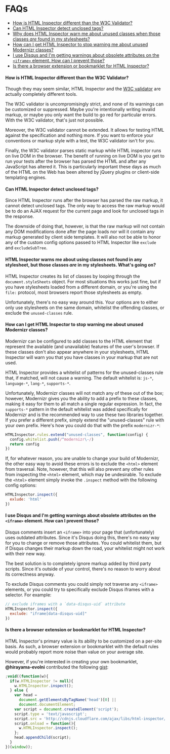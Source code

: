 # FAQs

- [How is HTML Inspector different than the W3C Validator?](#how-is-html-inspector-different-than-the-w3c-validator)
- [Can HTML Inspector detect unclosed tags?](#can-html-inspector-detect-unclosed-tags)
- [Why does HTML Inspector warn me about unused classes when those classes *are* found in my stylesheets?](#why-does-html-inspector-warn-me-about-unused-classes-when-those-classes-are-found-in-my-stylesheets)
- [How can I get HTML Inspector to stop warning me about unused Modernizr classes?](#how-can-i-get-html-inspector-to-stop-warning-me-about-unused-modernizr-classes)
- [I use Disqus and I'm getting warnings about obsolete attributes on the `<iframe>` element. How can I prevent those?](#i-use-disqus-and-im-getting-warnings-about-obsolete-attributes-on-the-iframe-element-how-can-i-prevent-those)
- [Is there a browser extension or bookmarklet for HTML Inspector?](#is-there-a-browser-extension-or-bookmarklet-for-html-inspector)

#### How is HTML Inspector different than the W3C Validator?

Though they may seem similar, HTML Inspector and the [W3C validator](http://validator.w3.org/) are actually completely different tools.

The W3C validator is uncompromisingly strict, and none of its warnings can be customized or suppressed. Maybe you're intentionally writing invalid markup, or maybe you only want the build to go red for particular errors. With the W3C validator, that's just not possible.

Moreover, the W3C validator cannot be extended. It allows for testing HTML against the specification and nothing more. If you want to enforce your conventions or markup style with a test, the W3C validator isn't for you.

Finally, the W3C validator parses static markup while HTML inspector runs on live DOM in the browser. The benefit of running on live DOM is you get to run your tests after the browser has parsed the HTML and after any JavaScript has altered it. This is particularly important these days as much of the HTML on the Web has been altered by jQuery plugins or client-side templating engines.

#### Can HTML Inspector detect unclosed tags?

Since HTML Inspector runs after the browser has parsed the raw markup, it cannot detect unclosed tags. The only way to access the raw markup would be to do an AJAX request for the current page and look for unclosed tags in the response.

The downside of doing that, however, is that the raw markup will not contain any DOM modifications done after the page loads nor will it contain any markup generated by client side templates. It will also not be able to honor any of the custom config options passed to HTML Inspector like `exclude` and `excludeSubTree`.

#### HTML Inspector warns me about using classes not found in any stylesheet, but those classes *are* in my stylesheets. What's going on?

HTML Inspector creates its list of classes by looping through the `document.styleSheets` object. For most situations this works just fine, but if you have stylesheets loaded from a different domain, or you're using the `file:` protocol, most browsers report those stylesheets as empty.

Unfortunately, there's no easy way around this. Your options are to either only use stylesheets on the same domain, whitelist the offending classes, or exclude the `unused-classes` rule.

#### How can I get HTML Inspector to stop warning me about unused Modernizr classes?

Modernizr can be configured to add classes to the HTML element that represent the available (and unavailable) features of the user's browser. If these classes don't also appear anywhere in your stylesheets, HTML Inspector will warn you that you have classes in your markup that are not used.

HTML Inspector provides a whitelist of patterns for the unused-classes rule that, if matched, will not cause a warning. The default whitelist is: `js-*`, `language-*`, `lang-*`, `supports-*`.

Unfortunately, Modernizr classes will not match any of these out of the box; however, Modernizr gives you the ability to add a prefix to these classes, making it easy for them to all match a single regular expression. In fact, the `supports-*` pattern in the default whitelist was added specifically for Modernizr and is the recommended way to use these two libraries together. If you prefer a different prefix, simply extend the "unused-classes" rule with your own prefix. Here's how you could do that with the prefix `modernizr-*`:

```js
HTMLInspector.rules.extend("unused-classes", function(config) {
  config.whitelist.push(/^modernizr\-/)
  return config
})
```

If, for whatever reason, you are unable to change your build of Modernizr, the other easy way to avoid these errors is to exclude the `<html>` element from traversal. Note, however, that this will also prevent any other rules from inspecting the `<html>` element, which may be undesirable. To exclude the `<html>` element simply invoke the `.inspect` method with the following config options:

```js
HTMLInspector.inspect({
  exlude: 'html'
})
```

#### I use Disqus and I'm getting warnings about obsolete attributes on the `<iframe>` element. How can I prevent those?

Disqus comments insert an `<iframe>` into your page that (unfortunately) uses outdated attributes. Since it's Disqus doing this, there's no easy way for you to change or remove those attributes. You could whitelist them, but if Disqus changes their markup down the road, your whitelist might not work with their new way.

The best solution is to completely ignore markup added by third party scripts. Since it's outside of your control, there's no reason to worry about its correctness anyway.

To exclude Disqus comments you could simply not traverse any `<iframe>` elements, or you could try to specifically exclude Disqus iframes with a selector. For example:

```js
// exclude iframes with a `data-disqus-uid` attribute
HTMLInspector.inspect({
  exclude: "iframe[data-disqus-uid]"
})
```

#### Is there a browser extension or bookmarklet for HTML Inspector?

HTML Inspector's primary value is its ability to be customized on a per-site basis. As such, a browser extension or bookmarklet with the default rules would probably report more noise than value on your average site.

However, if you're interested in creating your own bookmarklet, **@hirayama-evolni** contributed the following [gist](https://gist.github.com/hirayama-evolni/5941844):

```js
;void((function(w){
  if(w.HTMLInspector != null){
    w.HTMLInspector.inspect();
  } else {
    var head =
      document.getElementsByTagName('head')[0] ||
      document.documentElement;
    var script = document.createElement('script');
    script.type = 'text/javascript';
    script.src = 'http://cdnjs.cloudflare.com/ajax/libs/html-inspector/0.8.0/html-inspector.js';
    script.onload = function(){
      w.HTMLInspector.inspect();
    };
    head.appendChild(script);
  }
})(window));
```
